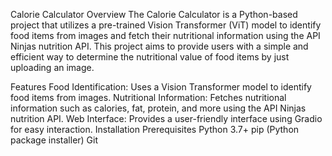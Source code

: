 Calorie Calculator
Overview
The Calorie Calculator is a Python-based project that utilizes a pre-trained Vision Transformer (ViT) model to identify food items from images and fetch their nutritional information using the API Ninjas nutrition API. This project aims to provide users with a simple and efficient way to determine the nutritional value of food items by just uploading an image.

Features
Food Identification: Uses a Vision Transformer model to identify food items from images.
Nutritional Information: Fetches nutritional information such as calories, fat, protein, and more using the API Ninjas nutrition API.
Web Interface: Provides a user-friendly interface using Gradio for easy interaction.
Installation
Prerequisites
Python 3.7+
pip (Python package installer)
Git
